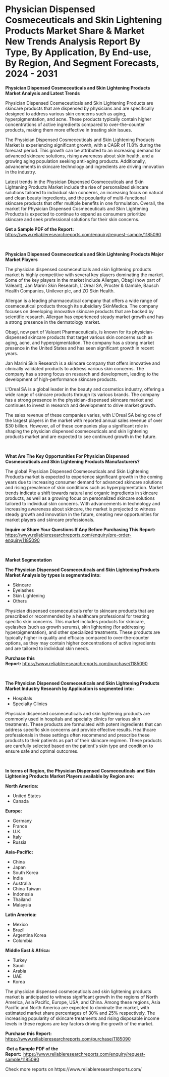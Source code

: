 <p><h1>Physician Dispensed Cosmeceuticals and Skin Lightening Products Market Share & Market New Trends Analysis Report By Type, By Application, By End-use, By Region, And Segment Forecasts, 2024 - 2031</h1></p><p><strong>Physician Dispensed Cosmeceuticals and Skin Lightening Products Market Analysis and Latest Trends</strong></p>
<p><p>Physician Dispensed Cosmeceuticals and Skin Lightening Products are skincare products that are dispensed by physicians and are specifically designed to address various skin concerns such as aging, hyperpigmentation, and acne. These products typically contain higher concentrations of active ingredients compared to over-the-counter products, making them more effective in treating skin issues.</p><p>The Physician Dispensed Cosmeceuticals and Skin Lightening Products Market is experiencing significant growth, with a CAGR of 11.8% during the forecast period. This growth can be attributed to an increasing demand for advanced skincare solutions, rising awareness about skin health, and a growing aging population seeking anti-aging products. Additionally, advancements in skincare technology and ingredients are driving innovation in the industry.</p><p>Latest trends in the Physician Dispensed Cosmeceuticals and Skin Lightening Products Market include the rise of personalized skincare solutions tailored to individual skin concerns, an increasing focus on natural and clean beauty ingredients, and the popularity of multi-functional skincare products that offer multiple benefits in one formulation. Overall, the market for Physician Dispensed Cosmeceuticals and Skin Lightening Products is expected to continue to expand as consumers prioritize skincare and seek professional solutions for their skin concerns.</p></p>
<p><strong>Get a Sample PDF of the Report:&nbsp;</strong> <a href="https://www.reliableresearchreports.com/enquiry/request-sample/1185090">https://www.reliableresearchreports.com/enquiry/request-sample/1185090</a></p>
<p>&nbsp;</p>
<p><strong>Physician Dispensed Cosmeceuticals and Skin Lightening Products Major Market Players</strong></p>
<p><p>The physician dispensed cosmeceuticals and skin lightening products market is highly competitive with several key players dominating the market. Some of the key players in the market include Allergan, Obagi (now part of Valeant), Jan Marini Skin Research, L'Oreal SA, Procter & Gamble, Bausch Health Companies, Unilever plc, and ZO Skin Health.</p><p>Allergan is a leading pharmaceutical company that offers a wide range of cosmeceutical products through its subsidiary SkinMedica. The company focuses on developing innovative skincare products that are backed by scientific research. Allergan has experienced steady market growth and has a strong presence in the dermatology market.</p><p>Obagi, now part of Valeant Pharmaceuticals, is known for its physician-dispensed skincare products that target various skin concerns such as aging, acne, and hyperpigmentation. The company has a strong market presence in the United States and has seen significant growth in recent years.</p><p>Jan Marini Skin Research is a skincare company that offers innovative and clinically validated products to address various skin concerns. The company has a strong focus on research and development, leading to the development of high-performance skincare products.</p><p>L'Oreal SA is a global leader in the beauty and cosmetics industry, offering a wide range of skincare products through its various brands. The company has a strong presence in the physician-dispensed skincare market and continues to invest in research and development to drive market growth.</p><p>The sales revenue of these companies varies, with L'Oreal SA being one of the largest players in the market with reported annual sales revenue of over $30 billion. However, all of these companies play a significant role in shaping the physician dispensed cosmeceuticals and skin lightening products market and are expected to see continued growth in the future.</p></p>
<p>&nbsp;</p>
<p><strong>What Are The Key Opportunities For Physician Dispensed Cosmeceuticals and Skin Lightening Products Manufacturers?</strong></p>
<p><p>The global Physician Dispensed Cosmeceuticals and Skin Lightening Products market is expected to experience significant growth in the coming years due to increasing consumer demand for advanced skincare solutions and rising prevalence of skin conditions such as hyperpigmentation. Market trends indicate a shift towards natural and organic ingredients in skincare products, as well as a growing focus on personalized skincare solutions tailored to individual skin concerns. With advancements in technology and increasing awareness about skincare, the market is projected to witness steady growth and innovation in the future, creating new opportunities for market players and skincare professionals.</p></p>
<p><strong>Inquire or Share Your Questions If Any Before Purchasing This Report:</strong> <a href="https://www.reliableresearchreports.com/enquiry/pre-order-enquiry/1185090">https://www.reliableresearchreports.com/enquiry/pre-order-enquiry/1185090</a></p>
<p>&nbsp;</p>
<p><strong>Market Segmentation</strong></p>
<p><strong>The Physician Dispensed Cosmeceuticals and Skin Lightening Products Market Analysis by types is segmented into:</strong></p>
<p><ul><li>Skincare</li><li>Eyelashes</li><li>Skin Lightening</li><li>Others</li></ul></p>
<p><p>Physician dispensed cosmeceuticals refer to skincare products that are prescribed or recommended by a healthcare professional for treating specific skin concerns. This market includes products for skincare, eyelashes (such as growth serums), skin lightening (for addressing hyperpigmentation), and other specialized treatments. These products are typically higher in quality and efficacy compared to over-the-counter options, as they may contain higher concentrations of active ingredients and are tailored to individual skin needs.</p></p>
<p><strong>Purchase this Report:&nbsp;</strong><a href="https://www.reliableresearchreports.com/purchase/1185090">https://www.reliableresearchreports.com/purchase/1185090</a></p>
<p>&nbsp;</p>
<p><strong>The Physician Dispensed Cosmeceuticals and Skin Lightening Products Market Industry Research by Application is segmented into:</strong></p>
<p><ul><li>Hospitals</li><li>Specialty Clinics</li></ul></p>
<p><p>Physician dispensed cosmeceuticals and skin lightening products are commonly used in hospitals and specialty clinics for various skin treatments. These products are formulated with potent ingredients that can address specific skin concerns and provide effective results. Healthcare professionals in these settings often recommend and prescribe these products to their patients as part of their skincare regimen. These products are carefully selected based on the patient's skin type and condition to ensure safe and optimal outcomes.</p></p>
<p>&nbsp;</p>
<p><strong>In terms of Region, the Physician Dispensed Cosmeceuticals and Skin Lightening Products Market Players available by Region are:</strong></p>
<p>
    <p> <strong> North America: </strong>
        <ul>
            <li>United States</li>
            <li>Canada</li>
        </ul>
        </p> 
    <p> <strong> Europe: </strong>
        <ul>
            <li>Germany</li>
            <li>France</li>
            <li>U.K.</li>
            <li>Italy</li>
            <li>Russia</li>
        </ul>
        </p> 
    <p> <strong> Asia-Pacific: </strong>
        <ul>
            <li>China</li>
            <li>Japan</li>
            <li>South Korea</li>
            <li>India</li>
            <li>Australia</li>
            <li>China Taiwan</li>
            <li>Indonesia</li>
            <li>Thailand</li>
            <li>Malaysia</li>
        </ul>
        </p> 
    <p> <strong> Latin America: </strong>
        <ul>
            <li>Mexico</li>
            <li>Brazil</li>
            <li>Argentina Korea</li>
            <li>Colombia</li>
        </ul>
        </p> 
    <p> <strong> Middle East & Africa: </strong>
        <ul>
            <li>Turkey</li>
            <li>Saudi</li>
            <li>Arabia</li>
            <li>UAE</li>
            <li>Korea</li>
        </ul>
    </p>
    </p>
<p><p>The physician dispensed cosmeceuticals and skin lightening products market is anticipated to witness significant growth in the regions of North America, Asia Pacific, Europe, USA, and China. Among these regions, Asia Pacific and North America are expected to dominate the market, with estimated market share percentages of 30% and 25% respectively. The increasing popularity of skincare treatments and rising disposable income levels in these regions are key factors driving the growth of the market.</p></p>
<p><strong>Purchase this Report: </strong><a href="https://www.reliableresearchreports.com/purchase/1185090">https://www.reliableresearchreports.com/purchase/1185090</a></p>
<p>&nbsp;<strong>Get a Sample PDF of the Report:&nbsp;&nbsp;</strong><a href="https://www.reliableresearchreports.com/enquiry/request-sample/1185090">https://www.reliableresearchreports.com/enquiry/request-sample/1185090</a></p>
<p><strong></strong></p>
<p>Check more reports on https://www.reliableresearchreports.com/</p>